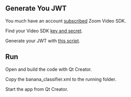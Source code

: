 ## Generate You JWT
You much have an account [subscribed](https://marketplace.zoom.us/docs/sdk/video/developer-accounts/) Zoom Video SDK. 

Find your Video SDK [key and secret](https://marketplace.zoom.us/docs/sdk/video/auth/#get-video-sdk-key-and-secret). 

Generate your JWT with [this script](https://gist.github.com/linanw/9144d9bfc84da4076ab5beb04d4f9db1).

## Run 
Open and build the code with Qt Creator. 

Copy the banana_classifier.xml to the running folder. 

Start the app from Qt Creator.

